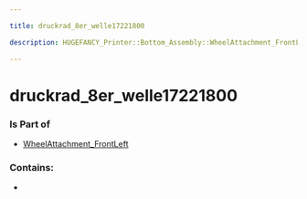 ```yaml
---

title: druckrad_8er_welle17221800

description: HUGEFANCY_Printer::Bottom_Assembly::WheelAttachment_FrontLeft::druckrad_8er_welle17221800

---
```

# druckrad_8er_welle17221800
<script>
    var geoarray = '{"druckrad_8er_welle17221800": {}}';
</script>
<script>
    var basepath = '/assets/HUGEFANCY_Printer/Bottom_Assembly/WheelAttachment_FrontLeft/';
</script>
<link rel="stylesheet" href="/css/container.css">

<div id="container"></div>

<!-- these are the required scripts for the three.js scene -->
<script src="/lib/three.min.js"></script>
<script src="/lib/OrbitControls.js"></script>
<script src="/lib/RectAreaLightUniformsLib.js"></script>
<!-- this is your app's lib file -->
<script src="/lib/triceratops_app.js"></script>
### Is Part of
- [WheelAttachment_FrontLeft](../WheelAttachment_FrontLeft)  

### Contains:
- [](./druckrad_8er_welle17221800/)

